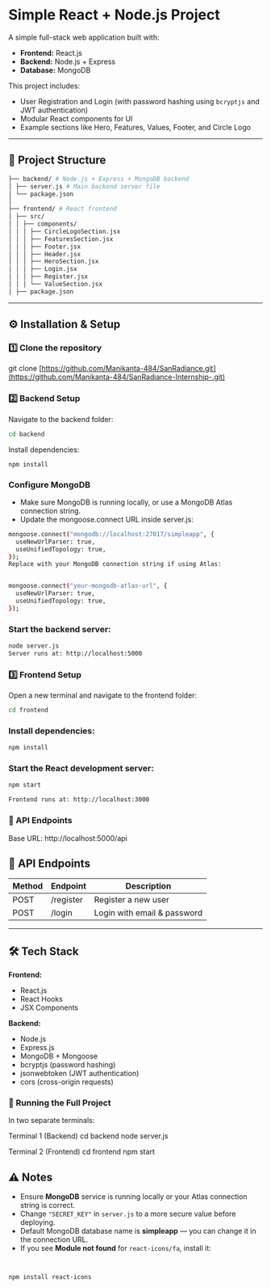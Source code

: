 # Simple React + Node.js Project

A simple full-stack web application built with:

- **Frontend:** React.js
- **Backend:** Node.js + Express
- **Database:** MongoDB

This project includes:
- User Registration and Login (with password hashing using `bcryptjs` and JWT authentication)
- Modular React components for UI
- Example sections like Hero, Features, Values, Footer, and Circle Logo

---

## 📂 Project Structure

```bash
├── backend/ # Node.js + Express + MongoDB backend
│ ├── server.js # Main backend server file
│ └── package.json
│
├── frontend/ # React frontend
│ ├── src/
│ │ ├── components/
│ │ │ ├── CircleLogoSection.jsx
│ │ │ ├── FeaturesSection.jsx
│ │ │ ├── Footer.jsx
│ │ │ ├── Header.jsx
│ │ │ ├── HeroSection.jsx
│ │ │ ├── Login.jsx
│ │ │ ├── Register.jsx
│ │ │ └── ValueSection.jsx
│ ├── package.json

```
---

## ⚙️ Installation & Setup

### 1️⃣ Clone the repository
git clone [https://github.com/Manikanta-484/SanRadiance.git](https://github.com/Manikanta-484/SanRadiance-Internship-.git)

### 2️⃣ Backend Setup
Navigate to the backend folder:
```bash
cd backend
```
Install dependencies:
```
npm install
```

### Configure MongoDB
- Make sure MongoDB is running locally, or use a MongoDB Atlas connection string.
- Update the mongoose.connect URL inside server.js:

```bash
mongoose.connect("mongodb://localhost:27017/simpleapp", {
  useNewUrlParser: true,
  useUnifiedTopology: true,
});
Replace with your MongoDB connection string if using Atlas:


mongoose.connect("your-mongodb-atlas-url", {
  useNewUrlParser: true,
  useUnifiedTopology: true,
});
```

### Start the backend server:
``` bash
node server.js
Server runs at: http://localhost:5000
```

### 3️⃣ Frontend Setup
Open a new terminal and navigate to the frontend folder:

```bash
cd frontend
```
### Install dependencies:

```bash
npm install
```
### Start the React development server:
```bash
npm start

Frontend runs at: http://localhost:3000
```

### 🔑 API Endpoints
Base URL: http://localhost:5000/api

## 🔑 API Endpoints

| Method | Endpoint   | Description                |
|--------|-----------|----------------------------|
| POST   | /register | Register a new user         |
| POST   | /login    | Login with email & password |

---

## 🛠 Tech Stack

**Frontend:**
- React.js  
- React Hooks  
- JSX Components  

**Backend:**
- Node.js  
- Express.js  
- MongoDB + Mongoose  
- bcryptjs (password hashing)  
- jsonwebtoken (JWT authentication)  
- cors (cross-origin requests)  


### 🚀 Running the Full Project
In two separate terminals:

Terminal 1 (Backend)
cd backend
node server.js

Terminal 2 (Frontend)
cd frontend
npm start


## ⚠️ Notes

- Ensure **MongoDB** service is running locally or your Atlas connection string is correct.  
- Change `"SECRET_KEY"` in `server.js` to a more secure value before deploying.  
- Default MongoDB database name is **simpleapp** — you can change it in the connection URL.  
- If you see **Module not found** for `react-icons/fa`, install it:
  ```bash
  


```bash
npm install react-icons
```

